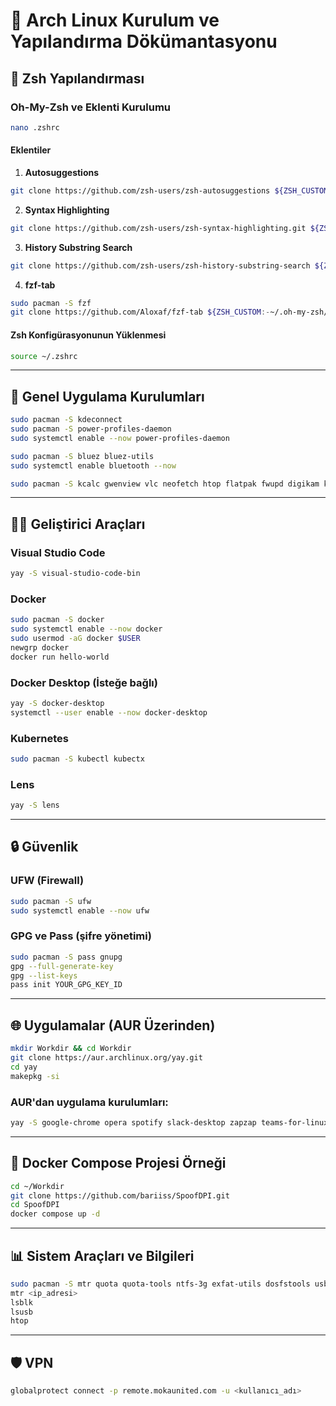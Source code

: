
# 📘 Arch Linux Kurulum ve Yapılandırma Dökümantasyonu

## 🐚 Zsh Yapılandırması

### Oh-My-Zsh ve Eklenti Kurulumu

```bash
nano .zshrc
```

#### Eklentiler

1. **Autosuggestions**
```bash
git clone https://github.com/zsh-users/zsh-autosuggestions ${ZSH_CUSTOM:-~/.oh-my-zsh/custom}/plugins/zsh-autosuggestions
```

2. **Syntax Highlighting**
```bash
git clone https://github.com/zsh-users/zsh-syntax-highlighting.git ${ZSH_CUSTOM:-~/.oh-my-zsh/custom}/plugins/zsh-syntax-highlighting
```

3. **History Substring Search**
```bash
git clone https://github.com/zsh-users/zsh-history-substring-search ${ZSH_CUSTOM:-~/.oh-my-zsh/custom}/plugins/zsh-history-substring-search
```

4. **fzf-tab**
```bash
sudo pacman -S fzf
git clone https://github.com/Aloxaf/fzf-tab ${ZSH_CUSTOM:-~/.oh-my-zsh/custom}/plugins/fzf-tab
```

#### Zsh Konfigürasyonunun Yüklenmesi
```bash
source ~/.zshrc
```

---

## 🧰 Genel Uygulama Kurulumları

```bash
sudo pacman -S kdeconnect 
sudo pacman -S power-profiles-daemon
sudo systemctl enable --now power-profiles-daemon
```

```bash
sudo pacman -S bluez bluez-utils
sudo systemctl enable bluetooth --now
```

```bash
sudo pacman -S kcalc gwenview vlc neofetch htop flatpak fwupd digikam kmail filelight krunner libreoffice kleopatra timeshift gimp
```

---

## 🧑‍💻 Geliştirici Araçları

### Visual Studio Code
```bash
yay -S visual-studio-code-bin
```

### Docker
```bash
sudo pacman -S docker
sudo systemctl enable --now docker
sudo usermod -aG docker $USER
newgrp docker
docker run hello-world
```

### Docker Desktop (İsteğe bağlı)
```bash
yay -S docker-desktop
systemctl --user enable --now docker-desktop
```

### Kubernetes
```bash
sudo pacman -S kubectl kubectx
```

### Lens
```bash
yay -S lens
```

---

## 🔒 Güvenlik

### UFW (Firewall)
```bash
sudo pacman -S ufw
sudo systemctl enable --now ufw
```

### GPG ve Pass (şifre yönetimi)
```bash
sudo pacman -S pass gnupg
gpg --full-generate-key
gpg --list-keys
pass init YOUR_GPG_KEY_ID
```

---

## 🌐 Uygulamalar (AUR Üzerinden)

```bash
mkdir Workdir && cd Workdir
git clone https://aur.archlinux.org/yay.git
cd yay
makepkg -si
```

### AUR'dan uygulama kurulumları:
```bash
yay -S google-chrome opera spotify slack-desktop zapzap teams-for-linux postman octopi
```

---

## 🐳 Docker Compose Projesi Örneği

```bash
cd ~/Workdir
git clone https://github.com/bariiss/SpoofDPI.git
cd SpoofDPI
docker compose up -d
```

---

## 📊 Sistem Araçları ve Bilgileri

```bash
sudo pacman -S mtr quota quota-tools ntfs-3g exfat-utils dosfstools usbutils lm_sensors partitionmanager
mtr <ip_adresi>
lsblk
lsusb
htop
```

---

## 🛡️ VPN

```bash
globalprotect connect -p remote.mokaunited.com -u <kullanıcı_adı>
```

